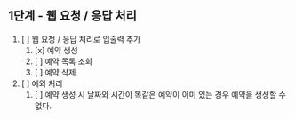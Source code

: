 ## 1단계 - 웹 요청 / 응답 처리

1. [ ] 웹 요청 / 응답 처리로 입출력 추가
   1. [x] 예약 생성
   2. [ ] 예약 목록 조회
   3. [ ] 예약 삭제
2. [ ] 예외 처리
   1. [ ] 예약 생성 시 날짜와 시간이 똑같은 예약이 이미 있는 경우 예약을 생성할 수 없다.
